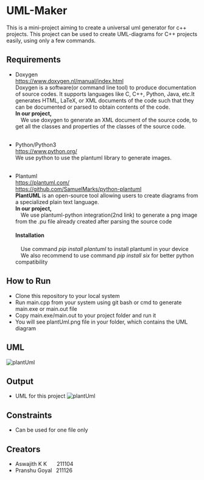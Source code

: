 # UML-Maker

This is a mini-project aiming to create a universal uml generator for c++ projects.
This project can be used to create UML-diagrams for C++ projects easily, using only a few commands.

## Requirements

- Doxygen<br>
  https://www.doxygen.nl/manual/index.html<br>
  Doxygen is a software(or command line tool) to produce documentation of source codes. It supports languages like C, C++, Python, Java, etc.It generates HTML, LaTeX, or XML documents of the code such that they can be documented or parsed to obtain contents of the code.<br>
  **In our project,**<br>
  &emsp;We use doxygen to generate an XML document of the source code, to get all the classes and properties of the classes of the source code.<br><br>
- Python/Python3 <br>
https://www.python.org/<br>
We use python to use the plantuml library to generate images.<br><br>
- Plantuml <br>https://plantuml.com/ <br>https://github.com/SamuelMarks/python-plantuml <br>**PlantUML** is an open-source tool allowing users to create diagrams from a specialized plain text language.<br>**In our project,**<br>&emsp;We use plantuml-python integration(2nd link) to generate a png image from the .pu file already created after parsing the source code<br>
  
  #### **Installation**
  &emsp;Use command *pip install plantuml* to install plantuml in your device<br>&emsp;We also recommend to use command *pip install six* for better python compatibility<br>
  
## How to Run
  

- Clone this repository to your local system
- Run main.cpp from your system using git bash or cmd to generate main.exe or main.out file
- Copy main.exe/main.out to your project folder and run it
- You will see plantUml.png file in your folder, which contains the UML diagram

## UML
![plantUml](https://user-images.githubusercontent.com/98077125/206403935-b1d61cc9-1a04-47bc-870b-567e59917923.png)

## Output
- UML for this project
![plantUml](https://user-images.githubusercontent.com/98077125/206411284-29626d33-2c5c-499c-8690-24930f2908e2.png)

## Constraints
- Can be used for one file only

## Creators
- Aswajith K K &emsp;&nbsp;&nbsp;211104 <br>
- Pranshu Goyal &ensp;211126
